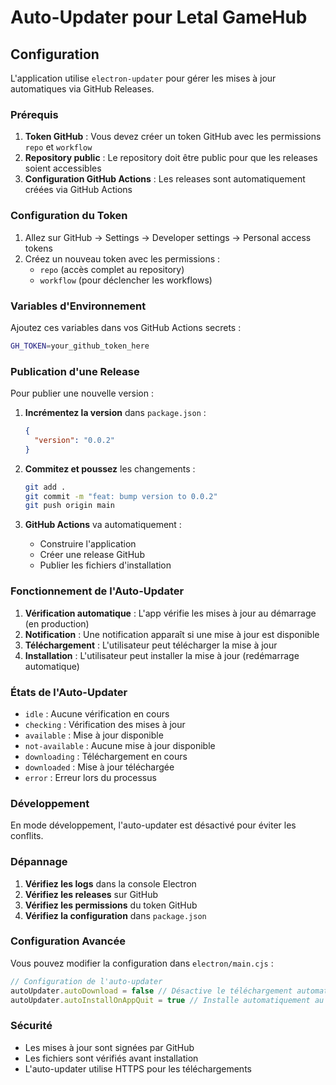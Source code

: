 # Auto-Updater pour Letal GameHub

## Configuration

L'application utilise `electron-updater` pour gérer les mises à jour automatiques via GitHub Releases.

### Prérequis

1. **Token GitHub** : Vous devez créer un token GitHub avec les permissions `repo` et `workflow`
2. **Repository public** : Le repository doit être public pour que les releases soient accessibles
3. **Configuration GitHub Actions** : Les releases sont automatiquement créées via GitHub Actions

### Configuration du Token

1. Allez sur GitHub → Settings → Developer settings → Personal access tokens
2. Créez un nouveau token avec les permissions :
   - `repo` (accès complet au repository)
   - `workflow` (pour déclencher les workflows)

### Variables d'Environnement

Ajoutez ces variables dans vos GitHub Actions secrets :

```bash
GH_TOKEN=your_github_token_here
```

### Publication d'une Release

Pour publier une nouvelle version :

1. **Incrémentez la version** dans `package.json` :
   ```json
   {
     "version": "0.0.2"
   }
   ```

2. **Commitez et poussez** les changements :
   ```bash
   git add .
   git commit -m "feat: bump version to 0.0.2"
   git push origin main
   ```

3. **GitHub Actions** va automatiquement :
   - Construire l'application
   - Créer une release GitHub
   - Publier les fichiers d'installation

### Fonctionnement de l'Auto-Updater

1. **Vérification automatique** : L'app vérifie les mises à jour au démarrage (en production)
2. **Notification** : Une notification apparaît si une mise à jour est disponible
3. **Téléchargement** : L'utilisateur peut télécharger la mise à jour
4. **Installation** : L'utilisateur peut installer la mise à jour (redémarrage automatique)

### États de l'Auto-Updater

- `idle` : Aucune vérification en cours
- `checking` : Vérification des mises à jour
- `available` : Mise à jour disponible
- `not-available` : Aucune mise à jour disponible
- `downloading` : Téléchargement en cours
- `downloaded` : Mise à jour téléchargée
- `error` : Erreur lors du processus

### Développement

En mode développement, l'auto-updater est désactivé pour éviter les conflits.

### Dépannage

1. **Vérifiez les logs** dans la console Electron
2. **Vérifiez les releases** sur GitHub
3. **Vérifiez les permissions** du token GitHub
4. **Vérifiez la configuration** dans `package.json`

### Configuration Avancée

Vous pouvez modifier la configuration dans `electron/main.cjs` :

```javascript
// Configuration de l'auto-updater
autoUpdater.autoDownload = false // Désactive le téléchargement automatique
autoUpdater.autoInstallOnAppQuit = true // Installe automatiquement au redémarrage
```

### Sécurité

- Les mises à jour sont signées par GitHub
- Les fichiers sont vérifiés avant installation
- L'auto-updater utilise HTTPS pour les téléchargements 